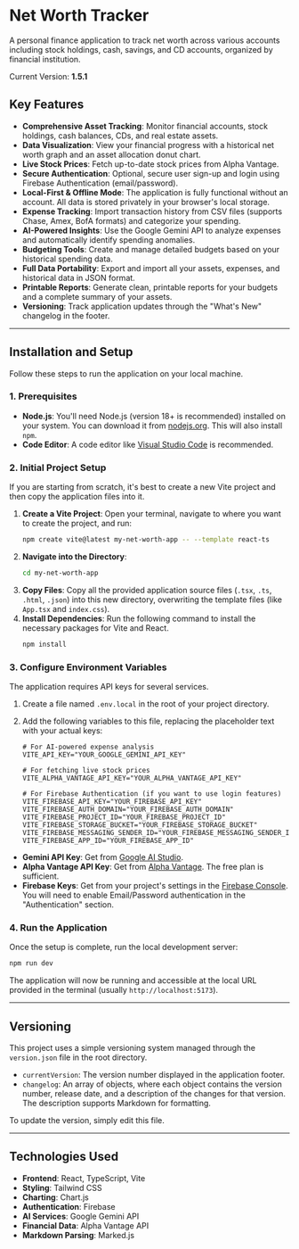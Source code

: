 # Net Worth Tracker

A personal finance application to track net worth across various accounts including stock holdings, cash, savings, and CD accounts, organized by financial institution.

Current Version: **1.5.1**

## Key Features

*   **Comprehensive Asset Tracking**: Monitor financial accounts, stock holdings, cash balances, CDs, and real estate assets.
*   **Data Visualization**: View your financial progress with a historical net worth graph and an asset allocation donut chart.
*   **Live Stock Prices**: Fetch up-to-date stock prices from Alpha Vantage.
*   **Secure Authentication**: Optional, secure user sign-up and login using Firebase Authentication (email/password).
*   **Local-First & Offline Mode**: The application is fully functional without an account. All data is stored privately in your browser's local storage.
*   **Expense Tracking**: Import transaction history from CSV files (supports Chase, Amex, BofA formats) and categorize your spending.
*   **AI-Powered Insights**: Use the Google Gemini API to analyze expenses and automatically identify spending anomalies.
*   **Budgeting Tools**: Create and manage detailed budgets based on your historical spending data.
*   **Full Data Portability**: Export and import all your assets, expenses, and historical data in JSON format.
*   **Printable Reports**: Generate clean, printable reports for your budgets and a complete summary of your assets.
*   **Versioning**: Track application updates through the "What's New" changelog in the footer.

---

## Installation and Setup

Follow these steps to run the application on your local machine.

### 1. Prerequisites

*   **Node.js**: You'll need Node.js (version 18+ is recommended) installed on your system. You can download it from [nodejs.org](https://nodejs.org/). This will also install `npm`.
*   **Code Editor**: A code editor like [Visual Studio Code](https://code.visualstudio.com/) is recommended.

### 2. Initial Project Setup

If you are starting from scratch, it's best to create a new Vite project and then copy the application files into it.

1.  **Create a Vite Project**: Open your terminal, navigate to where you want to create the project, and run:
    ```bash
    npm create vite@latest my-net-worth-app -- --template react-ts
    ```
2.  **Navigate into the Directory**:
    ```bash
    cd my-net-worth-app
    ```
3.  **Copy Files**: Copy all the provided application source files (`.tsx`, `.ts`, `.html`, `.json`) into this new directory, overwriting the template files (like `App.tsx` and `index.css`).
4.  **Install Dependencies**: Run the following command to install the necessary packages for Vite and React.
    ```bash
    npm install
    ```

### 3. Configure Environment Variables

The application requires API keys for several services.

1.  Create a file named `.env.local` in the root of your project directory.
2.  Add the following variables to this file, replacing the placeholder text with your actual keys:

    ```
    # For AI-powered expense analysis
    VITE_API_KEY="YOUR_GOOGLE_GEMINI_API_KEY"

    # For fetching live stock prices
    VITE_ALPHA_VANTAGE_API_KEY="YOUR_ALPHA_VANTAGE_API_KEY"

    # For Firebase Authentication (if you want to use login features)
    VITE_FIREBASE_API_KEY="YOUR_FIREBASE_API_KEY"
    VITE_FIREBASE_AUTH_DOMAIN="YOUR_FIREBASE_AUTH_DOMAIN"
    VITE_FIREBASE_PROJECT_ID="YOUR_FIREBASE_PROJECT_ID"
    VITE_FIREBASE_STORAGE_BUCKET="YOUR_FIREBASE_STORAGE_BUCKET"
    VITE_FIREBASE_MESSAGING_SENDER_ID="YOUR_FIREBASE_MESSAGING_SENDER_ID"
    VITE_FIREBASE_APP_ID="YOUR_FIREBASE_APP_ID"
    ```

*   **Gemini API Key**: Get from [Google AI Studio](https://aistudio.google.com/app/apikey).
*   **Alpha Vantage API Key**: Get from [Alpha Vantage](https://www.alphavantage.co/support/#api-key). The free plan is sufficient.
*   **Firebase Keys**: Get from your project's settings in the [Firebase Console](https://console.firebase.google.com/). You will need to enable Email/Password authentication in the "Authentication" section.

### 4. Run the Application

Once the setup is complete, run the local development server:

```bash
npm run dev
```

The application will now be running and accessible at the local URL provided in the terminal (usually `http://localhost:5173`).

---

## Versioning

This project uses a simple versioning system managed through the `version.json` file in the root directory.

*   `currentVersion`: The version number displayed in the application footer.
*   `changelog`: An array of objects, where each object contains the version number, release date, and a description of the changes for that version. The description supports Markdown for formatting.

To update the version, simply edit this file.

---

## Technologies Used

*   **Frontend**: React, TypeScript, Vite
*   **Styling**: Tailwind CSS
*   **Charting**: Chart.js
*   **Authentication**: Firebase
*   **AI Services**: Google Gemini API
*   **Financial Data**: Alpha Vantage API
*   **Markdown Parsing**: Marked.js